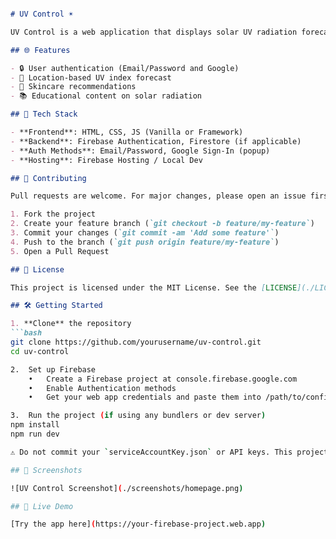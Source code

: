 ```md

# UV Control ☀️

UV Control is a web application that displays solar UV radiation forecasts, provides skincare tips, and educates users on sun safety and solar radiation.

## 🌐 Features

- 🔒 User authentication (Email/Password and Google)
- 📍 Location-based UV index forecast
- 🧴 Skincare recommendations
- 📚 Educational content on solar radiation

## 🚀 Tech Stack

- **Frontend**: HTML, CSS, JS (Vanilla or Framework)
- **Backend**: Firebase Authentication, Firestore (if applicable)
- **Auth Methods**: Email/Password, Google Sign-In (popup)
- **Hosting**: Firebase Hosting / Local Dev

## 🤝 Contributing

Pull requests are welcome. For major changes, please open an issue first to discuss what you'd like to change.

1. Fork the project
2. Create your feature branch (`git checkout -b feature/my-feature`)
3. Commit your changes (`git commit -am 'Add some feature'`)
4. Push to the branch (`git push origin feature/my-feature`)
5. Open a Pull Request

## 📄 License

This project is licensed under the MIT License. See the [LICENSE](./LICENSE) file for details.

## 🛠️ Getting Started

1. **Clone** the repository  
```bash
git clone https://github.com/yourusername/uv-control.git
cd uv-control

2.	Set up Firebase
	•	Create a Firebase project at console.firebase.google.com
	•	Enable Authentication methods
	•	Get your web app credentials and paste them into /path/to/config.js

3.	Run the project (if using any bundlers or dev server)
npm install
npm run dev

⚠️ Do not commit your `serviceAccountKey.json` or API keys. This project includes a `.gitignore` that protects sensitive files. Always use environment variables or config files not tracked by Git.

## 🌄 Screenshots

![UV Control Screenshot](./screenshots/homepage.png)

## 🔗 Live Demo

[Try the app here](https://your-firebase-project.web.app)
